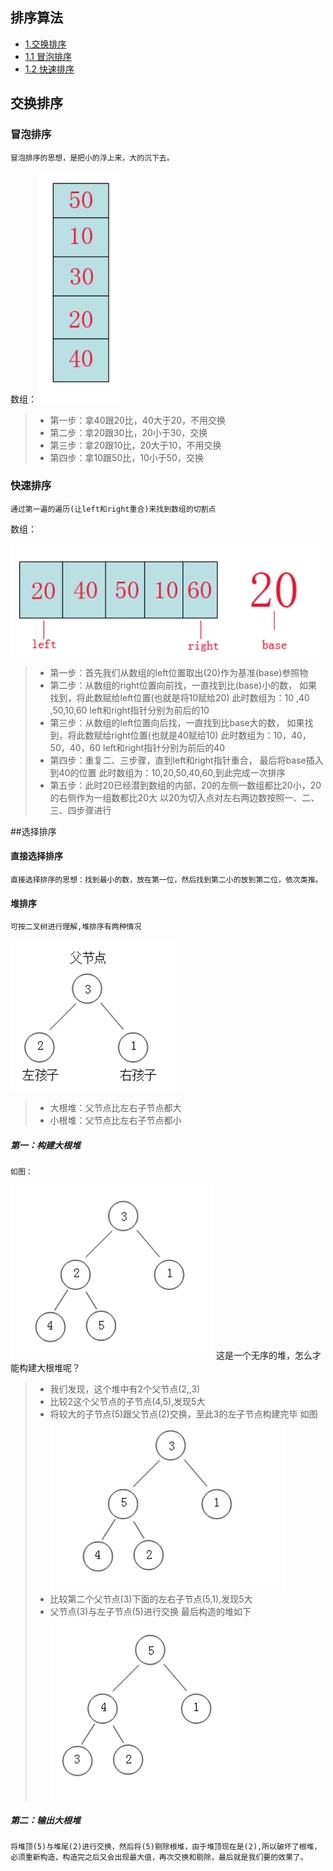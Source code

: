 排序算法
------
* [1.交换排序](#1) 
*   [1.1 冒泡排序](#1.1)
*   [1.2 快速排序](#1.2)

    
<h2 id="1"> 交换排序 </h2>

#### <h3 id="1.1">冒泡排序</h3>
    冒泡排序的思想，是把小的浮上来，大的沉下去。
数组：
![cmd-markdown-logo](/img/bubble.png)


>* 第一步：拿40跟20比，40大于20，不用交换
>* 第二步：拿20跟30比，20小于30，交换
>* 第三步：拿20跟10比，20大于10，不用交换
>* 第四步：拿10跟50比，10小于50，交换

#### <h3 id="1.2">快速排序</h3>
    通过第一遍的遍历(让left和right重合)来找到数组的切割点
数组：

![cmd-markdown-logo](/img/quick.png)

>* 第一步：首先我们从数组的left位置取出(20)作为基准(base)参照物
>* 第二步：从数组的right位置向前找，一直找到比(base)小的数，
    如果找到，将此数赋给left位置(也就是将10赋给20)
    此时数组为：10 ,40 ,50,10,60
    left和right指针分别为前后的10
>* 第三步：从数组的left位置向后找，一直找到比base大的数，
    如果找到，将此数赋给right位置(也就是40赋给10)
    此时数组为：10，40，50，40，60
    left和right指针分别为前后的40
>* 第四步：重复二、三步骤，直到left和right指针重合，
    最后将base插入到40的位置
    此时数组为：10,20,50,40,60,到此完成一次排序
>* 第五步：此时20已经潜到数组的内部，20的左侧一数组都比20小，20的右侧作为一组数都比20大
    以20为切入点对左右两边数按照一、二、三、四步骤进行
   
##选择排序
#### 直接选择排序
    直接选择排序的思想：找到最小的数，放在第一位，然后找到第二小的放到第二位，依次类推。
    
#### 堆排序
    可按二叉树进行理解,堆排序有两种情况
![cmd-markdown-logo](/img/heap/heap1.png)

>*  大根堆：父节点比左右子节点都大
>*  小根堆：父节点比左右子节点都小
    
##### 第一：构建大根堆
    如图：
![cmd-markdown-logo](/img/heap/heap2.png)
    这是一个无序的堆，怎么才能构建大根堆呢？
> * 我们发现，这个堆中有2个父节点(2,,3) 
> * 比较2这个父节点的子节点(4,5),发现5大
> * 将较大的子节点(5)跟父节点(2)交换，至此3的左子节点构建完毕
    如图  ![cmd-markdown-logo](/img/heap/heap3.png)
> * 比较第二个父节点(3)下面的左右子节点(5,1),发现5大
> * 父节点(3)与左子节点(5)进行交换
    最后构造的堆如下  ![cmd-markdown-logo](/img/heap/heap4.png)

##### 第二：输出大根堆
    将堆顶(5)与堆尾(2)进行交换，然后将(5)剔除根堆，由于堆顶现在是(2),所以破坏了根堆，必须重新构造，构造完之后又会出现最大值，再次交换和剔除，最后就是我们要的效果了。

